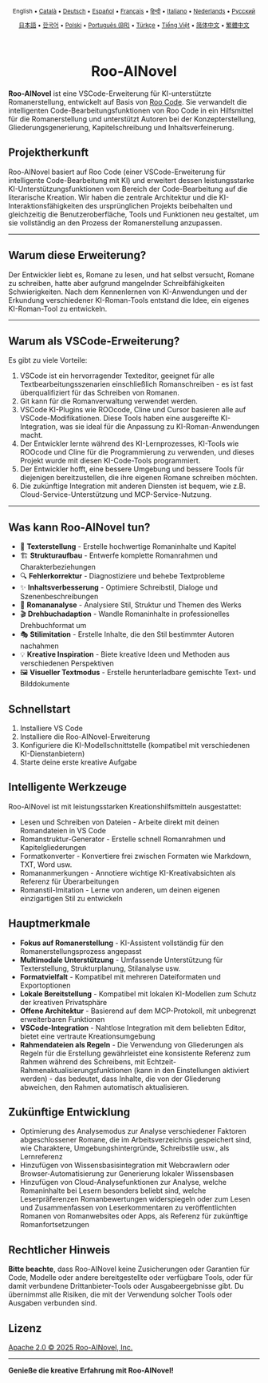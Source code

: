 <div align="center">
<sub>

English • [Català](locales/ca/README.md) • [Deutsch](locales/de/README.md) • [Español](locales/es/README.md) • [Français](locales/fr/README.md) • [हिन्दी](locales/hi/README.md) • [Italiano](locales/it/README.md) • [Nederlands](locales/nl/README.md) • [Русский](locales/ru/README.md)

</sub>
<sub>

[日本語](locales/ja/README.md) • [한국어](locales/ko/README.md) • [Polski](locales/pl/README.md) • [Português (BR)](locales/pt-BR/README.md) • [Türkçe](locales/tr/README.md) • [Tiếng Việt](locales/vi/README.md) • [简体中文](locales/zh-CN/README.md) • [繁體中文](locales/zh-TW/README.md)

</sub>
</div>
<br>
<div align="center">
  <h1>Roo-AINovel</h1>
</div>

**Roo-AINovel** ist eine VSCode-Erweiterung für KI-unterstützte Romanerstellung, entwickelt auf Basis von [Roo Code](https://github.com/RooCodeInc/Roo-Code). Sie verwandelt die intelligenten Code-Bearbeitungsfunktionen von Roo Code in ein Hilfsmittel für die Romanerstellung und unterstützt Autoren bei der Konzepterstellung, Gliederungsgenerierung, Kapitelschreibung und Inhaltsverfeinerung.

## Projektherkunft

Roo-AINovel basiert auf Roo Code (einer VSCode-Erweiterung für intelligente Code-Bearbeitung mit KI) und erweitert dessen leistungsstarke KI-Unterstützungsfunktionen vom Bereich der Code-Bearbeitung auf die literarische Kreation. Wir haben die zentrale Architektur und die KI-Interaktionsfähigkeiten des ursprünglichen Projekts beibehalten und gleichzeitig die Benutzeroberfläche, Tools und Funktionen neu gestaltet, um sie vollständig an den Prozess der Romanerstellung anzupassen.

---

## Warum diese Erweiterung?

Der Entwickler liebt es, Romane zu lesen, und hat selbst versucht, Romane zu schreiben, hatte aber aufgrund mangelnder Schreibfähigkeiten Schwierigkeiten. Nach dem Kennenlernen von KI-Anwendungen und der Erkundung verschiedener KI-Roman-Tools entstand die Idee, ein eigenes KI-Roman-Tool zu entwickeln.

---

## Warum als VSCode-Erweiterung?

Es gibt zu viele Vorteile:
1. VSCode ist ein hervorragender Texteditor, geeignet für alle Textbearbeitungsszenarien einschließlich Romanschreiben - es ist fast überqualifiziert für das Schreiben von Romanen.
2. Git kann für die Romanverwaltung verwendet werden.
3. VSCode KI-Plugins wie ROOcode, Cline und Cursor basieren alle auf VSCode-Modifikationen. Diese Tools haben eine ausgereifte KI-Integration, was sie ideal für die Anpassung zu KI-Roman-Anwendungen macht.
4. Der Entwickler lernte während des KI-Lernprozesses, KI-Tools wie ROOcode und Cline für die Programmierung zu verwenden, und dieses Projekt wurde mit diesen KI-Code-Tools programmiert.
5. Der Entwickler hofft, eine bessere Umgebung und bessere Tools für diejenigen bereitzustellen, die ihre eigenen Romane schreiben möchten.
6. Die zukünftige Integration mit anderen Diensten ist bequem, wie z.B. Cloud-Service-Unterstützung und MCP-Service-Nutzung.

---

## Was kann Roo-AINovel tun?

- 📝 **Texterstellung** - Erstelle hochwertige Romaninhalte und Kapitel
- 🏗️ **Strukturaufbau** - Entwerfe komplette Romanrahmen und Charakterbeziehungen
- 🔍 **Fehlerkorrektur** - Diagnostiziere und behebe Textprobleme
- ✨ **Inhaltsverbesserung** - Optimiere Schreibstil, Dialoge und Szenenbeschreibungen
- 🔬 **Romananalyse** - Analysiere Stil, Struktur und Themen des Werks
- 🎬 **Drehbuchadaption** - Wandle Romaninhalte in professionelles Drehbuchformat um
- 🎭 **Stilimitation** - Erstelle Inhalte, die den Stil bestimmter Autoren nachahmen
- 💡 **Kreative Inspiration** - Biete kreative Ideen und Methoden aus verschiedenen Perspektiven
- 🖼️ **Visueller Textmodus** - Erstelle herunterladbare gemischte Text- und Bilddokumente

## Schnellstart

1. Installiere VS Code
2. Installiere die Roo-AINovel-Erweiterung
3. Konfiguriere die KI-Modellschnittstelle (kompatibel mit verschiedenen KI-Dienstanbietern)
4. Starte deine erste kreative Aufgabe

## Intelligente Werkzeuge

Roo-AINovel ist mit leistungsstarken Kreationshilfsmitteln ausgestattet:

- Lesen und Schreiben von Dateien - Arbeite direkt mit deinen Romandateien in VS Code
- Romanstruktur-Generator - Erstelle schnell Romanrahmen und Kapitelgliederungen
- Formatkonverter - Konvertiere frei zwischen Formaten wie Markdown, TXT, Word usw.
- Romananmerkungen - Annotiere wichtige KI-Kreativabsichten als Referenz für Überarbeitungen
- Romanstil-Imitation - Lerne von anderen, um deinen eigenen einzigartigen Stil zu entwickeln

## Hauptmerkmale

- **Fokus auf Romanerstellung** - KI-Assistent vollständig für den Romanerstellungsprozess angepasst
- **Multimodale Unterstützung** - Umfassende Unterstützung für Texterstellung, Strukturplanung, Stilanalyse usw.
- **Formatvielfalt** - Kompatibel mit mehreren Dateiformaten und Exportoptionen
- **Lokale Bereitstellung** - Kompatibel mit lokalen KI-Modellen zum Schutz der kreativen Privatsphäre
- **Offene Architektur** - Basierend auf dem MCP-Protokoll, mit unbegrenzt erweiterbaren Funktionen
- **VSCode-Integration** - Nahtlose Integration mit dem beliebten Editor, bietet eine vertraute Kreationsumgebung
- **Rahmendateien als Regeln** - Die Verwendung von Gliederungen als Regeln für die Erstellung gewährleistet eine konsistente Referenz zum Rahmen während des Schreibens, mit Echtzeit-Rahmenaktualisierungsfunktionen (kann in den Einstellungen aktiviert werden) - das bedeutet, dass Inhalte, die von der Gliederung abweichen, den Rahmen automatisch aktualisieren.

## Zukünftige Entwicklung

- Optimierung des Analysemodus zur Analyse verschiedener Faktoren abgeschlossener Romane, die im Arbeitsverzeichnis gespeichert sind, wie Charaktere, Umgebungshintergründe, Schreibstile usw., als Lernreferenz
- Hinzufügen von Wissensbasisintegration mit Webcrawlern oder Browser-Automatisierung zur Generierung lokaler Wissensbasen
- Hinzufügen von Cloud-Analysefunktionen zur Analyse, welche Romaninhalte bei Lesern besonders beliebt sind, welche Leserpräferenzen Romanbewertungen widerspiegeln oder zum Lesen und Zusammenfassen von Leserkommentaren zu veröffentlichten Romanen von Romanwebsites oder Apps, als Referenz für zukünftige Romanfortsetzungen

## Rechtlicher Hinweis

**Bitte beachte**, dass Roo-AINovel keine Zusicherungen oder Garantien für Code, Modelle oder andere bereitgestellte oder verfügbare Tools, oder für damit verbundene Drittanbieter-Tools oder Ausgabeergebnisse gibt. Du übernimmst alle Risiken, die mit der Verwendung solcher Tools oder Ausgaben verbunden sind.

## Lizenz

[Apache 2.0 © 2025 Roo-AINovel, Inc.](./LICENSE)

---

**Genieße die kreative Erfahrung mit Roo-AINovel!** 